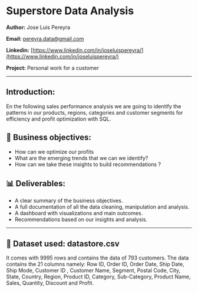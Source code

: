 # Superstore Data Analysis

**Author:** Jose Luis Pereyra

**Email:** pereyra.data@gmail.com

**Linkedin:** [https://www.linkedin.com/in/joseluispereyra/](https://www.linkedin.com/in/joseluispereyra/)

**Project:** Personal work for a customer

---

## Introduction:

En the following sales performance analysis we are going to identify the patterns in our products, regions, categories and customer segments for efficiency and profit optimization with SQL. 

## 💼 Business objectives:

- How can we optimize our profits
- What are the emerging trends that we can we identify?
- How can we take these insights to build recommendations ?

## 📊 **Deliverables:**

- A clear summary of the business objectives.
- A full documentation of all the data cleaning, manipulation and analysis.
- A dashboard with visualizations and main outcomes.
- Recommendations based on our insights and analysis.

---

## 📂 Dataset used: datastore.csv

It comes with 9995 rows and contains the data of 793 customers. The data contains the 21 columns namely: Row ID, Order ID, Order Date, Ship Date, Ship Mode, Customer ID , Customer Name, Segment, Postal Code, City, State, Country, Region, Product ID, Category, Sub-Category, Product Name, Sales, Quantity, Discount and Profit.
